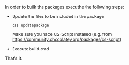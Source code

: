 In order to builk the packages executhe the following steps:
- Update the files to be included in the package
  ```
  css updatepackage
  ```
  Make sure you hace CS-Script installed (e.g. from https://community.chocolatey.org/packages/cs-script)

- Execute build.cmd

That's it.